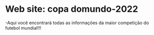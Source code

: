 # Web site: copa domundo-2022
-Aqui você encontrará todas as informações da maior competição do futebol  mundial!!!
